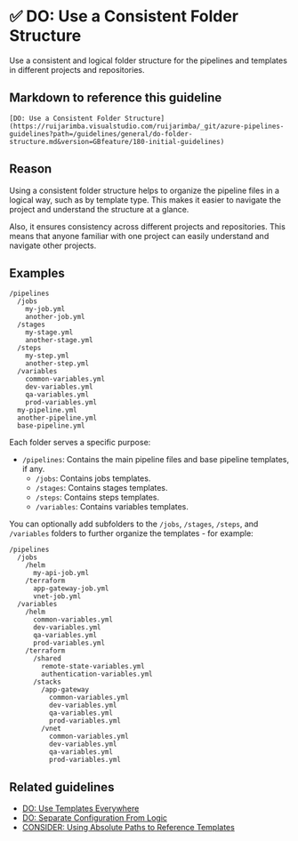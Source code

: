 # ✅ DO: Use a Consistent Folder Structure

Use a consistent and logical folder structure for the pipelines and templates
in different projects and repositories.

## Markdown to reference this guideline

```plaintext
[DO: Use a Consistent Folder Structure](https://ruijarimba.visualstudio.com/ruijarimba/_git/azure-pipelines-guidelines?path=/guidelines/general/do-folder-structure.md&version=GBfeature/180-initial-guidelines)
```

## Reason

Using a consistent folder structure helps to organize the pipeline files in a
logical way, such as by template type. This makes it easier to navigate the
project and understand the structure at a glance.

Also, it ensures consistency across different projects and repositories. This
means that anyone familiar with one project can easily understand and navigate
other projects.

## Examples

```plaintext
/pipelines
  /jobs
    my-job.yml
    another-job.yml
  /stages
    my-stage.yml
    another-stage.yml
  /steps
    my-step.yml
    another-step.yml
  /variables
    common-variables.yml
    dev-variables.yml
    qa-variables.yml
    prod-variables.yml
  my-pipeline.yml
  another-pipeline.yml
  base-pipeline.yml
```

Each folder serves a specific purpose:

- `/pipelines`: Contains the main pipeline files and base pipeline templates,
if any.
  - `/jobs`: Contains jobs templates.
  - `/stages`: Contains stages templates.
  - `/steps`: Contains steps templates.
  - `/variables`: Contains variables templates.

You can optionally add subfolders to the `/jobs`, `/stages`, `/steps`, and
`/variables` folders to further organize the templates - for example:

```plaintext
/pipelines
  /jobs
    /helm
      my-api-job.yml
    /terraform
      app-gateway-job.yml
      vnet-job.yml
  /variables
    /helm
      common-variables.yml
      dev-variables.yml
      qa-variables.yml
      prod-variables.yml
    /terraform
      /shared
        remote-state-variables.yml
        authentication-variables.yml
      /stacks
        /app-gateway
          common-variables.yml
          dev-variables.yml
          qa-variables.yml
          prod-variables.yml
        /vnet
          common-variables.yml
          dev-variables.yml
          qa-variables.yml
          prod-variables.yml
```

## Related guidelines

- [DO: Use Templates Everywhere](/guidelines/general/do-templates-everywhere.md)
- [DO: Separate Configuration From Logic](/guidelines/variables/do-separate-configuration.md)
- [CONSIDER: Using Absolute Paths to Reference Templates](/guidelines/general/consider-absolute-paths.md)

